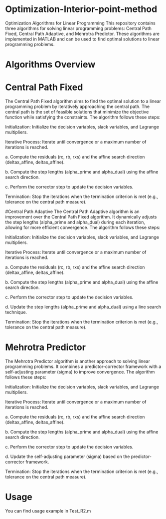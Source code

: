# Optimization-Interior-point-method

Optimization Algorithms for Linear Programming
This repository contains three algorithms for solving linear programming problems: Central Path Fixed, Central Path Adaptive, and Mehrotra Predictor. These algorithms are implemented in MATLAB and can be used to find optimal solutions to linear programming problems.

# Algorithms Overview

# Central Path Fixed

The Central Path Fixed algorithm aims to find the optimal solution to a linear programming problem by iteratively approaching the central path. The central path is the set of feasible solutions that minimize the objective function while satisfying the constraints. The algorithm follows these steps:


Initialization: Initialize the decision variables, slack variables, and Lagrange multipliers.

Iterative Process: Iterate until convergence or a maximum number of iterations is reached.

a. Compute the residuals (rc, rb, rxs) and the affine search direction (deltax_affine, deltas_affine).

b. Compute the step lengths (alpha_prime and alpha_dual) using the affine search direction.

c. Perform the corrector step to update the decision variables.

Termination: Stop the iterations when the termination criterion is met (e.g., tolerance on the central path measure).

#Central Path Adaptive
The Central Path Adaptive algorithm is an improvement over the Central Path Fixed algorithm. It dynamically adjusts the step lengths (alpha_prime and alpha_dual) during each iteration, allowing for more efficient convergence. The algorithm follows these steps:

Initialization: Initialize the decision variables, slack variables, and Lagrange multipliers.

Iterative Process: Iterate until convergence or a maximum number of iterations is reached.

a. Compute the residuals (rc, rb, rxs) and the affine search direction (deltax_affine, deltas_affine).

b. Compute the step lengths (alpha_prime and alpha_dual) using the affine search direction.

c. Perform the corrector step to update the decision variables.

d. Update the step lengths (alpha_prime and alpha_dual) using a line search technique.

Termination: Stop the iterations when the termination criterion is met (e.g., tolerance on the central path measure).

# Mehrotra Predictor

The Mehrotra Predictor algorithm is another approach to solving linear programming problems. It combines a predictor-corrector framework with a self-adjusting parameter (sigma) to improve convergence. The algorithm follows these steps:

Initialization: Initialize the decision variables, slack variables, and Lagrange multipliers.

Iterative Process: Iterate until convergence or a maximum number of iterations is reached.

a. Compute the residuals (rc, rb, rxs) and the affine search direction (deltax_affine, deltas_affine).

b. Compute the step lengths (alpha_prime and alpha_dual) using the affine search direction.

c. Perform the corrector step to update the decision variables.

d. Update the self-adjusting parameter (sigma) based on the predictor-corrector framework.

Termination: Stop the iterations when the termination criterion is met (e.g., tolerance on the central path measure).

# Usage
You can find usage example in Test_R2.m
